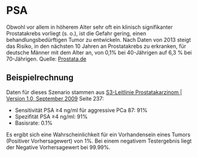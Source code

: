 # PSA

Obwohl vor allem in höherem Alter sehr oft ein klinisch signifikanter Prostatakrebs vorliegt (s. o.), ist die Gefahr gering, einen behandlungsbedürftigen Tumor zu entwickeln. Nach Daten von 2013 steigt das Risiko, in den nächsten 10 Jahren an Prostatakrebs zu erkranken, für deutsche Männer mit dem Alter an, von 0,1% bei 40-Jährigen auf 6,3 % bei 70-Jährigen. Quelle: [Prostata.de](https://www.prostata.de/prostatakrebs/was-ist-pca/haeufigkeit-des-prostatakarzinoms)
## Beispielrechnung

Daten für dieses Szenario stammen aus [ S3-Leitlinie Prostatakarzinom | Version 1.0, September 2009](https://www.leitlinienprogramm-onkologie.de/fileadmin/user_upload/Downloads/Leitlinien/Prostatatkarzinom/AWMF_S3_Leitlinie_Prostatakarzinom_2009.pdf) Seite 237:

- Sensitivität PSA ≥4 ng/ml für aggressive PCa 87: 91%
- Spezifität PSA ≥4 ng/ml: 91%
- Basisrate: 0.1%

Es ergibt sich eine Wahrscheinlichkeit für ein Vorhandensein eines Tumors (Positiver Vorhersagewert) von 1%.
Bei einem negativem Testergebnis liegt der Negative Vorhersagewert bei 99.99%.